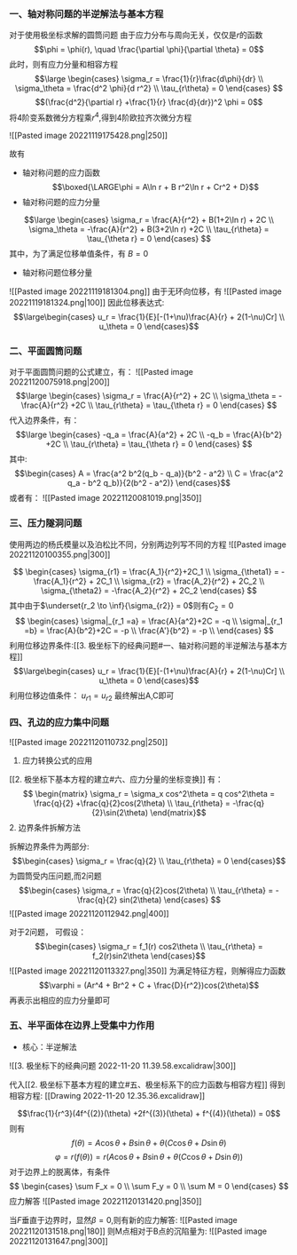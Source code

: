 ### 一、轴对称问题的半逆解法与基本方程

对于使用极坐标求解的圆筒问题
由于应力分布与周向无关，仅仅是$r$的函数
$$\phi = \phi(r), \quad \frac{\partial \phi}{\partial \theta} = 0$$
此时，则有应力分量和相容方程
$$\large
\begin{cases}
\sigma_r = \frac{1}{r}\frac{d\phi}{dr} \\
\sigma_\theta = \frac{d^2 \phi}{d r^2} \\
\tau_{r\theta} = 0
\end{cases} 
$$
$$(\frac{d^2}{\partial r} +\frac{1}{r} \frac{d}{dr})^2 \phi = 0$$
将4阶变系数微分方程乘$r^4$,得到4阶欧拉齐次微分方程

![[Pasted image 20221119175428.png|250]]

故有
- 轴对称问题的应力函数
$$\boxed{\LARGE\phi = A\ln r + B r^2\ln r + Cr^2 + D}$$
- 轴对称问题的应力分量

$$\large
\begin{cases}
\sigma_r = \frac{A}{r^2} + B(1+2\ln r) + 2C \\
\sigma_\theta = -\frac{A}{r^2} + B(3+2\ln r) +2C \\
\tau_{r\theta} = \tau_{\theta r} = 0
\end{cases}
$$
其中，为了满足位移单值条件，有
$B = 0$

- 轴对称问题位移分量

![[Pasted image 20221119181304.png]]
由于无环向位移，有
![[Pasted image 20221119181324.png|100]]
因此位移表达式:
$$\large\begin{cases}
u_r = \frac{1}{E}[-(1+\nu)\frac{A}{r} + 2(1-\nu)Cr] \\
u_\theta = 0
\end{cases}$$

### 二、平面圆筒问题

对于平面圆筒问题的公式建立，有：
![[Pasted image 20221120075918.png|200]]
$$\large
\begin{cases}
\sigma_r = \frac{A}{r^2} + 2C \\
\sigma_\theta = -\frac{A}{r^2} +2C \\
\tau_{r\theta} = \tau_{\theta r} = 0
\end{cases}
$$
代入边界条件，有：
$$\large
\begin{cases}
-q_a = \frac{A}{a^2} + 2C \\
-q_b = \frac{A}{b^2} +2C \\
\tau_{r\theta} = \tau_{\theta r} = 0
\end{cases}
$$
其中: 
$$\begin{cases}
A = \frac{a^2 b^2(q_b - q_a)}{b^2 - a^2} \\
C = \frac{a^2 q_a - b^2 q_b)}{2(b^2 - a^2)}
\end{cases}$$
或者有：
![[Pasted image 20221120081019.png|350]]

### 三、压力隧洞问题

使用两边的杨氏模量以及泊松比不同，分别两边列写不同的方程
![[Pasted image 20221120100355.png|300]]

$$
\begin{cases}
\sigma_{r1} = \frac{A_1}{r^2}+2C_1 \\
\sigma_{\theta1} = -\frac{A_1}{r^2} + 2C_1 \\
\sigma_{r2} = \frac{A_2}{r^2} + 2C_2 \\
\sigma_{\theta2} = -\frac{A_2}{r^2} + 2C_2
\end{cases}
$$
其中由于$\underset{r_2 \to \inf}{\sigma_{r2}} = 0$则有$C_2 = 0$
$$
\begin{cases}
\sigma|_{r_1 =a} = \frac{A}{a^2}+2C = -q \\
\sigma|_{r_1 =b} = \frac{A}{b^2}+2C = -p \\
\frac{A'}{b^2} = -p \\
\end{cases}
$$
利用位移边界条件:[[3. 极坐标下的经典问题#一、轴对称问题的半逆解法与基本方程]]
$$\large\begin{cases}
u_r = \frac{1}{E}[-(1+\nu)\frac{A}{r} + 2(1-\nu)Cr] \\
u_\theta = 0
\end{cases}$$
利用位移边值条件：  $u_{r1} = u_{r2}$
最终解出A,C即可

### 四、孔边的应力集中问题

![[Pasted image 20221120110732.png|250]]
1. 应力转换公式的应用

[[2. 极坐标下基本方程的建立#六、应力分量的坐标变换]]
有：
$$
\begin{matrix}
\sigma_r = \sigma_x cos^2\theta = q cos^2\theta = \frac{q}{2} +\frac{q}{2}cos(2\theta) \\
\tau_{r\theta} = -\frac{q}{2}\sin(2\theta)
\end{matrix}$$
2. 边界条件拆解方法

拆解边界条件为两部分:
$$\begin{cases}
\sigma_r = \frac{q}{2} \\
\tau_{r\theta} = 0
\end{cases}$$
为圆筒受内压问题,而2问题
$$\begin{cases}
\sigma_r = \frac{q}{2}cos(2\theta) \\
\tau_{r\theta} = -\frac{q}{2} sin(2\theta)
\end{cases}
$$
![[Pasted image 20221120112942.png|400]]

对于2问题， 可假设：
$$\begin{cases}
\sigma_r = f_1(r) cos2\theta \\
\tau_{r\theta} = f_2(r)sin2\theta
\end{cases}$$
![[Pasted image 20221120113327.png|350]]
为满足特征方程，则解得应力函数
$$\varphi = (Ar^4 + Br^2 + C + \frac{D}{r^2})cos(2\theta)$$ 再表示出相应的应力分量即可

### 五、半平面体在边界上受集中力作用

- 核心：半逆解法
  
![[3. 极坐标下的经典问题 2022-11-20 11.39.58.excalidraw|300]]

代入[[2. 极坐标下基本方程的建立#五、极坐标系下的应力函数与相容方程]]
得到相容方程:
[[Drawing 2022-11-20 12.35.36.excalidraw]]

$$\frac{1}{r^3}(4f^{(2)}(\theta) +2f^{(3)}(\theta) + f^{(4)}(\theta)) = 0$$
则有
$$f(\theta) = A\cos\theta + B\sin\theta + \theta(C\cos \theta +D\sin\theta)$$
$$\varphi = r(f(\theta)) = r(A\cos\theta + B\sin\theta + \theta(C\cos \theta +D\sin\theta))$$
对于边界上的脱离体，有条件
$$
\begin{cases}
\sum F_x = 0 \\
\sum F_y = 0 \\
\sum M = 0
\end{cases}
$$
应力解答
![[Pasted image 20221120131420.png|350]]

当$F$垂直于边界时，显然$\beta =0$,则有新的应力解答:
![[Pasted image 20221120131518.png|180]]
则M点相对于B点的沉陷量为:
![[Pasted image 20221120131647.png|300]]

